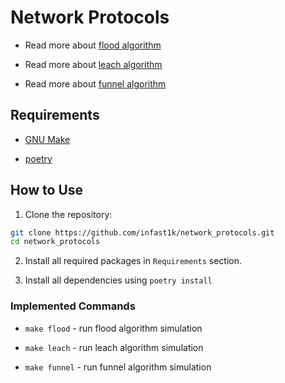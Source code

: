 # Network Protocols

* Read more about [flood algorithm](https://ecomputernotes.com/computernetworkingnotes/communication-networks/flooding)

* Read more about [leach algorithm](https://en.wikipedia.org/wiki/Low-energy_adaptive_clustering_hierarchy)

* Read more about [funnel algorithm](https://habr.com/ru/articles/278151/)


## Requirements

* [GNU Make](https://www.gnu.org/software/make/)

* [poetry](https://python-poetry.org/)


## How to Use

1. Clone the repository:
```bash
git clone https://github.com/infast1k/network_protocols.git
cd network_protocols
```

2. Install all required packages in `Requirements` section.

3. Install all dependencies using `poetry install`


### Implemented Commands

* `make flood` - run flood algorithm simulation

* `make leach` - run leach algorithm simulation

* `make funnel` - run funnel algorithm simulation
